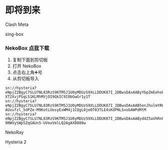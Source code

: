 # 即将到来
Clash Meta

sing-box

### NekoBox [点我](https://github.com/MatsuriDayo/NekoBoxForAndroid/releases/tag/1.2.9)下载
1. 复制下面到剪切板
2. 打开 NekoBox
3. 点击右上角➕号
4. 从剪切板导入
```
sn://hysteria?eNpjZ2BgyC7SLU7NL83RzS9KTM5J1U0yMDUzS9XLLDDUK87I_2DBwsDAxAAByYbpZmEehokWVTnpr0ACjQV6BgYmJqZmehWVvxpTgCIpYGEGGOACYmMzY4NNjEDGzLcL9rzdvgFMbn85f-XT2XvjPSqLS1KLMhMVjOI9QkIC9I0bGwGr1y1T
sn://hysteria?eNpjZ2BgyC7SLU7NL83RzS9KTM5J1U0yMDUzS9XLLDDUK87I_2DBwsDAxAAB5enJhulmYR6GiRZVOemvQEKNBXoGBiYmpmZ6FZW_GlOAIilgYQYY4AJiYzNjgy2MQMbStwv2vN2-AUxufzl_5dPZe-M9KotLUosyExWM4j1CQgL0jeOT03TLE4sKdPNLSxobAWPdMtM
sn://hysteria?eNpjZ2BgyC7SLU7NL83RzS9KTM5J1U0yMDUzS9XLLDDUK87I_2DBwsDAxAAByd4Z5aVhRn6Zlt7Z6a9AIimmnvEpoQXmVfGGpcbpZp8K9AwMTExMzfQqKn81poAUgFQ1MsAAFxAbmxkbbGYEMma_XbDn7fYNYHL7y_krn87eG-9RWVySWpSZqGAUn5-UVmxVmlLQ2AgAXD808w
```


NekoRay

Hysteria 2
